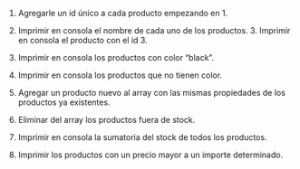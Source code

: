 1. Agregarle un id único a cada producto empezando en 1.

2. Imprimir en consola el nombre de cada uno de los productos. 3. Imprimir en consola el producto con el id 3.

4. Imprimir en consola los productos con color “black”.

5. Imprimir en consola los productos que no tienen color.

6. Agregar un producto nuevo al array con las mismas propiedades de los productos ya existentes.

7. Eliminar del array los productos fuera de stock.

8. Imprimir en consola la sumatoria del stock de todos los productos.
9. Imprimir los productos con un precio mayor a un importe determinado.